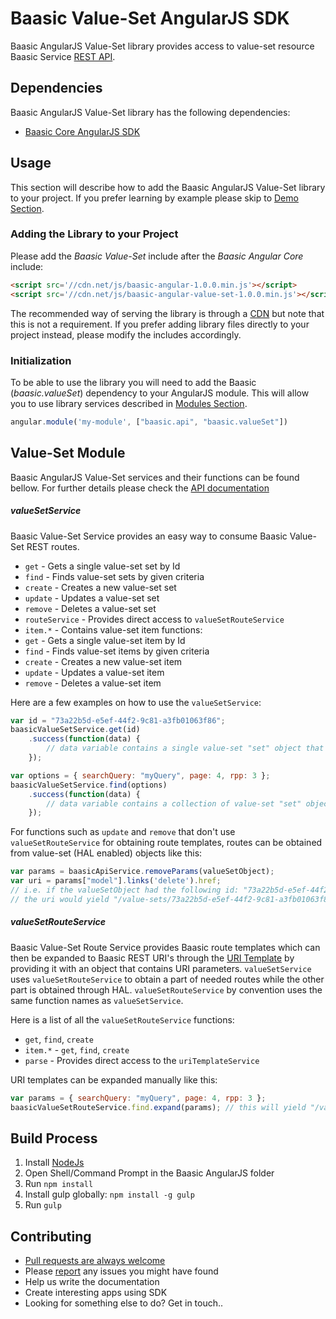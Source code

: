# Baasic Value-Set AngularJS SDK

Baasic AngularJS Value-Set library provides access to value-set resource Baasic Service [REST API](https://api.baasic.com).

## Dependencies

Baasic AngularJS Value-Set library has the following dependencies:

* [Baasic Core AngularJS SDK](https://github.com/Baasic/baasic-sdk-sdk-angularjs-core)

## Usage

This section will describe how to add the Baasic AngularJS Value-Set library to your project. If you prefer learning by example please skip to [Demo Section](#demo).

### Adding the Library to your Project

Please add the _Baasic Value-Set_ include after the _Baasic Angular Core_ include:

```html
<script src='//cdn.net/js/baasic-angular-1.0.0.min.js'></script>
<script src='//cdn.net/js/baasic-angular-value-set-1.0.0.min.js'></script>
```

The recommended way of serving the library is through a [CDN](http://en.wikipedia.org/wiki/Content_delivery_network) but note that this is not a requirement. If you prefer adding library files directly to your project instead, please modify the includes accordingly.


### Initialization

To be able to use the library you will need to add the Baasic (_baasic.valueSet_) dependency to your AngularJS module. This will allow you to use library services described in [Modules Section](#baasic-modules).

```javascript
angular.module('my-module', ["baasic.api", "baasic.valueSet"])
```

## Value-Set Module

Baasic AngularJS Value-Set services and their functions can be found bellow. For further details please check the [API documentation](#tba)

##### valueSetService

Baasic Value-Set Service provides an easy way to consume Baasic Value-Set REST routes.

* `get` - Gets a single value-set set by Id
* `find` - Finds value-set sets by given criteria
* `create` - Creates a new value-set set
* `update` - Updates a value-set set
* `remove` - Deletes a value-set set
* `routeService` - Provides direct access to `valueSetRouteService`
* `item.*` - Contains value-set item functions:
 * `get` - Gets a single value-set item by Id
 * `find` - Finds value-set items by given criteria
 * `create` - Creates a new value-set item
 * `update` - Updates a value-set item
 * `remove` - Deletes a value-set item

Here are a few examples on how to use the `valueSetService`:

```javascript
var id = "73a22b5d-e5ef-44f2-9c81-a3fb01063f86";
baasicValueSetService.get(id)
    .success(function(data) {
        // data variable contains a single value-set "set" object that match the key/id
    });
```

```javascript
var options = { searchQuery: "myQuery", page: 4, rpp: 3 };
baasicValueSetService.find(options)
    .success(function(data) {
        // data variable contains a collection of value-set "set" objects that match the filtering parameters
    });
```

For functions such as `update` and `remove` that don't use `valueSetRouteService` for obtaining route templates, routes can be obtained from value-set (HAL enabled) objects like this:

```javascript
var params = baasicApiService.removeParams(valueSetObject);
var uri = params["model"].links('delete').href;
// i.e. if the valueSetObject had the following id: "73a22b5d-e5ef-44f2-9c81-a3fb01063f86"
// the uri would yield "/value-sets/73a22b5d-e5ef-44f2-9c81-a3fb01063f86"
```

##### valueSetRouteService

Baasic Value-Set Route Service provides Baasic route templates which can then be expanded to Baasic REST URI's through the [URI Template](https://github.com/Baasic/uritemplate-js) by providing it with an object that contains URI parameters. `valueSetService` uses `valueSetRouteService` to obtain a part of needed routes while the other part is obtained through HAL. `valueSetRouteService` by convention uses the same function names as `valueSetService`.

Here is a list of all the `valueSetRouteService` functions:

* `get`, `find`, `create`
* `item.*` - `get`, `find`, `create`
* `parse` - Provides direct access to the `uriTemplateService`

URI templates can be expanded manually like this:

```javascript
var params = { searchQuery: "myQuery", page: 4, rpp: 3 };
baasicValueSetRouteService.find.expand(params); // this will yield "/value-sets/?searchQuery=myQuery&page=4&rpp=3"
```

## Build Process

1. Install [NodeJs](http://nodejs.org/download/)
2. Open Shell/Command Prompt in the Baasic AngularJS folder
3. Run `npm install`
4. Install gulp globally: `npm install -g gulp`
5. Run `gulp`

## Contributing

* [Pull requests are always welcome](https://github.com/Baasic/baasic-sdk-sdk-angularjs-core#pull-requests-are-always-welcome)
* Please [report](https://github.com/Baasic/baasic-sdk-sdk-angularjs-core#issue-reporting) any issues you might  have found
* Help us write the documentation
* Create interesting apps using SDK
* Looking for something else to do? Get in touch..
